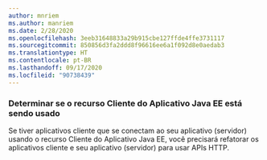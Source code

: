 ```yaml
---
author: mnriem
ms.author: manriem
ms.date: 2/28/2020
ms.openlocfilehash: 3eeb31648833a29b915cbe127ffde4ffe3731117
ms.sourcegitcommit: 850856d3fa2ddd8f96616ee6a1f092d8e0aedab3
ms.translationtype: HT
ms.contentlocale: pt-BR
ms.lasthandoff: 09/17/2020
ms.locfileid: "90738439"
---
```

### <a name="determine-whether-the-java-ee-application-client-feature-is-in-use"></a>Determinar se o recurso Cliente do Aplicativo Java EE está sendo usado

Se tiver aplicativos cliente que se conectam ao seu aplicativo (servidor) usando o recurso Cliente do Aplicativo Java EE, você precisará refatorar os aplicativos cliente e seu aplicativo (servidor) para usar APIs HTTP.
